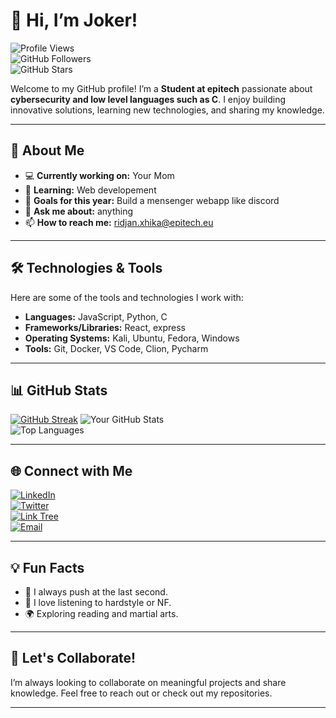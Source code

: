 # 👋 Hi, I’m Joker!

![Profile Views](https://komarev.com/ghpvc/?username=ridjan-xhika&color=blue)  
![GitHub Followers](https://img.shields.io/github/followers/ridjan-xhika?label=Follow&style=social)  
![GitHub Stars](https://img.shields.io/github/stars/ridjan-xhika?label=Stars&style=social)

Welcome to my GitHub profile! I’m a **Student at epitech** passionate about **cybersecurity and low level languages such as C**. I enjoy building innovative solutions, learning new technologies, and sharing my knowledge.

---

## 🌟 About Me

- 💻 **Currently working on:** Your Mom
- 🌱 **Learning:** Web developement
- 🎯 **Goals for this year:** Build a mensenger webapp like discord
- 💬 **Ask me about:** anything 
- 📫 **How to reach me:** ridjan.xhika@epitech.eu

---

## 🛠️ Technologies & Tools

Here are some of the tools and technologies I work with:

- **Languages:** JavaScript, Python, C
- **Frameworks/Libraries:** React, express
- **Operating Systems:** Kali, Ubuntu, Fedora, Windows
- **Tools:** Git, Docker, VS Code, Clion, Pycharm

---

## 📊 GitHub Stats

[![GitHub Streak](https://streak-stats.demolab.com/?user=ridjan-xhika&theme=radical&show_icons=true)](https://git.io/streak-stats)
![Your GitHub Stats](https://github-readme-stats.vercel.app/api?username=ridjan-xhika&show_icons=true&theme=radical)  
![Top Languages](https://github-readme-stats.vercel.app/api/top-langs/?username=ridjan-xhika&layout=compact&theme=radical)

---


## 🌐 Connect with Me

[![LinkedIn](https://img.shields.io/badge/LinkedIn-Connect-blue?style=flat-square&logo=linkedin)](https://linkedin.com/in/ridjan-xhika-8a0a312ab)  
[![Twitter](https://img.shields.io/badge/Twitter-Follow-blue?style=flat-square&logo=twitter)](https://twitter.com/Lost_Jokerr)  
[![Link Tree](https://img.shields.io/badge/Portfolio-Visit-brightgreen?style=flat-square&logo=web)](https://linktr.ee/Lost_Joker)  
[![Email](https://img.shields.io/badge/Email-Contact-red?style=flat-square&logo=gmail)](mailto:ridjan.xhika@epitech.eu)

---

## 💡 Fun Facts

- 🐾 I always push at the last second.  
- 🎵 I love listening to hardstyle or NF.  
- 🌍 Exploring reading and martial arts.  

---

## 🤝 Let's Collaborate!

I’m always looking to collaborate on meaningful projects and share knowledge. Feel free to reach out or check out my repositories.

---
